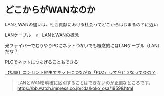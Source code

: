 # どこからがWANなのか  

LANとWANの違いは、社会貢献における社会ってどこからはじまるの？に近い  

LANケーブル　≠　LANとWANの概念  

光ファイバーでむりやりPCにネットつないでも概念的にはLANケーブル（LAN）だな？  

PLCでネットにつなげることもできる  

[【知識】コンセント経由でネットにつながる「PLC」って今どうなってるの？](https://www.goodspress.jp/columns/252779/2/)  

> LANとWANを明確に区別することはできないのが正直なところです。
> https://bb.watch.impress.co.jp/cda/koko_osa/19598.html

